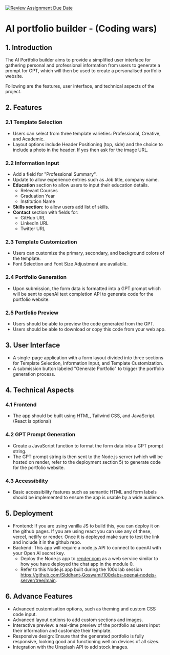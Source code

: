 [![Review Assignment Due Date](https://classroom.github.com/assets/deadline-readme-button-24ddc0f5d75046c5622901739e7c5dd533143b0c8e959d652212380cedb1ea36.svg)](https://classroom.github.com/a/R4bBH-h7)

# AI portfolio builder - (Coding wars)

## 1. Introduction

The AI Portfolio builder aims to provide a simplified user interface for gathering personal and professional information from users to generate a prompt for GPT, which will then be used to create a personalised portfolio website.

Following are the features, user interface, and technical aspects of the project.

## 2. Features

### 2.1 Template Selection

- Users can select from three template varieties: Professional, Creative, and Academic.
- Layout options include Header Positioning (top, side) and the choice to include a photo in the header. If yes then ask for the image URL.

### 2.2 Information Input

- Add a field for "Professional Summary".
- Update to allow experience entries such as Job title, company name.
- **Education** section to allow users to input their education details.
  - Relevant Courses
  - Graduation Year
  - Institution Name
- **Skills section:** to allow users add list of skills.
- **Contact** section with fields for:
  - GitHub URL
  - LinkedIn URL
  - Twitter URL

### 2.3 Template Customization

- Users can customize the primary, secondary, and background colors of the template.
- Font Selection and Font Size Adjustment are available.

### 2.4 Portfolio Generation

- Upon submission, the form data is formatted into a GPT prompt which will be sent to openAI text completion API to generate code for the portfolio website.

### 2.5 Portfolio Preview

- Users should be able to preview the code generated from the GPT.
- Users should be able to download or copy this code from your web app.

## 3. User Interface

- A single-page application with a form layout divided into three sections for Template Selection, Information Input, and Template Customization.
- A submission button labeled "Generate Portfolio" to trigger the portfolio generation process.

## 4. Technical Aspects

### 4.1 Frontend

- The app should be built using HTML, Tailwind CSS, and JavaScript. (React is optional)

### 4.2 GPT Prompt Generation

- Create a JavaScript function to format the form data into a GPT prompt string.
- The GPT prompt string is then sent to the Node.js server (which will be hosted on render, refer to the deployment section 5) to generate code for the portfolio website.

### 4.3 Accessibility

- Basic accessibility features such as semantic HTML and form labels should be implemented to ensure the app is usable by a wide audience.

## 5. Deployment

- Frontend: If you are using vanilla JS to build this, you can deploy it on the github pages.
  If you are using react you can use any of these, vercel, netlify or render.
  Once it is deployed make sure to test the link and include it in the github repo.
- Backend: This app will require a node.js API to connect to openAI with your Open AI secret key.
  - Deploy the Node.js app to [render.com](http://render.com) as a web service similar to how you have deployed the chat app in the module 0.
  - Refer to this Node.js app built during the 100x lab session https://github.com/Siddhant-Goswami/100xlabs-openai-nodejs-server/tree/main.

## 6. Advance Features

- Advanced customisation options, such as theming and custom CSS code input.
- Advanced layout options to add custom sections and images.
- Interactive preview: a real-time preview of the portfolio as users input their information and customize their template.
- Responsive design: Ensure that the generated portfolio is fully responsive, looking good and functioning well on devices of all sizes.
- Integration with the Unsplash API to add stock images.
